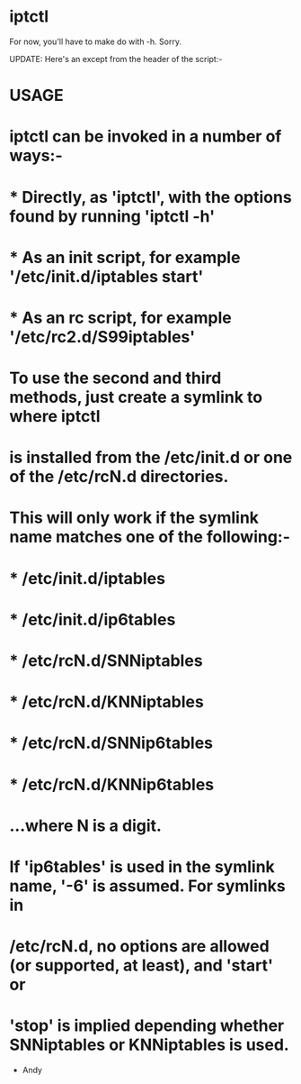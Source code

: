 iptctl
======

For now, you'll have to make do with -h. Sorry.

UPDATE: Here's an except from the header of the script:-

# USAGE
#
# iptctl can be invoked in a number of ways:-
#  * Directly, as 'iptctl', with the options found by running 'iptctl -h'
#  * As an init script, for example '/etc/init.d/iptables start'
#  * As an rc script, for example '/etc/rc2.d/S99iptables'
#
# To use the second and third methods, just create a symlink to where iptctl
# is installed from the /etc/init.d or one of the /etc/rcN.d directories.
# This will only work if the symlink name matches one of the following:-
#  * /etc/init.d/iptables
#  * /etc/init.d/ip6tables
#  * /etc/rcN.d/SNNiptables
#  * /etc/rcN.d/KNNiptables
#  * /etc/rcN.d/SNNip6tables
#  * /etc/rcN.d/KNNip6tables
# ...where N is a digit.
#
# If 'ip6tables' is used in the symlink name, '-6' is assumed. For symlinks in
# /etc/rcN.d, no options are allowed (or supported, at least), and 'start' or
# 'stop' is implied depending whether SNNiptables or KNNiptables is used.

- Andy
